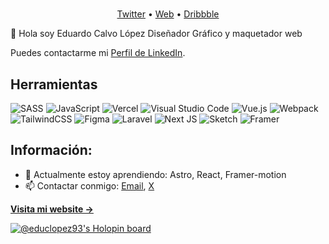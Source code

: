 <!--<p align="center">
  <img src="" width="1280" title="Readme Banner">
</p>-->

#

<p align="center">
  <a href="https://twitter.com/educlopez93">Twitter</a> •
  <a href="https://educalvolopez.com">Web</a> •
  <a href="https://dribbble.com/educlopez93">Dribbble</a>
  <br />
</p>

👋 Hola soy Eduardo Calvo López Diseñador Gráfico y maquetador web

Puedes contactarme mi [Perfil de LinkedIn](https://www.linkedin.com/in/educlopez/).

## Herramientas
![SASS](https://img.shields.io/badge/SASS-hotpink.svg?style=for-the-badge&logo=SASS&logoColor=white)
![JavaScript](https://img.shields.io/badge/javascript-%23323330.svg?style=for-the-badge&logo=javascript&logoColor=%23F7DF1E)
![Vercel](https://img.shields.io/badge/vercel-%23000000.svg?style=for-the-badge&logo=vercel&logoColor=white)
![Visual Studio Code](https://img.shields.io/badge/Visual%20Studio%20Code-0078d7.svg?style=for-the-badge&logo=visual-studio-code&logoColor=white)
![Vue.js](https://img.shields.io/badge/vuejs-%2335495e.svg?style=for-the-badge&logo=vuedotjs&logoColor=%234FC08D)
![Webpack](https://img.shields.io/badge/webpack-%238DD6F9.svg?style=for-the-badge&logo=webpack&logoColor=black)
![TailwindCSS](https://img.shields.io/badge/tailwindcss-%2338B2AC.svg?style=for-the-badge&logo=tailwind-css&logoColor=white)
![Figma](https://img.shields.io/badge/figma-%23F24E1E.svg?style=for-the-badge&logo=figma&logoColor=white)
![Laravel](https://img.shields.io/badge/laravel-%23FF2D20.svg?style=for-the-badge&logo=laravel&logoColor=white)
![Next JS](https://img.shields.io/badge/Next-black?style=for-the-badge&logo=next.js&logoColor=white)
![Sketch](https://img.shields.io/badge/Sketch-FFB387?style=for-the-badge&logo=sketch&logoColor=black)
![Framer](https://img.shields.io/badge/Framer-black?style=for-the-badge&logo=framer&logoColor=blue)

## Información:

- 🌱 Actualmente estoy aprendiendo: Astro, React, Framer-motion
- 📫 Contactar conmigo: [Email](educlopez93@gmail.com), [X](https://x.com/educlopez93)

**[Visita mi website &rarr;](https://educalvolopez.com/)**


[![@educlopez93's Holopin board](https://holopin.me/educlopez93)](https://holopin.io/@educlopez93)
